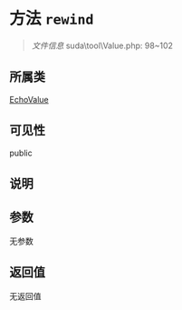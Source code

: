 # 方法 `rewind`

> *文件信息* suda\tool\Value.php: 98~102

## 所属类 

[EchoValue](../EchoValue.md)

## 可见性

 public 

## 说明



## 参数


无参数


## 返回值

无返回值
